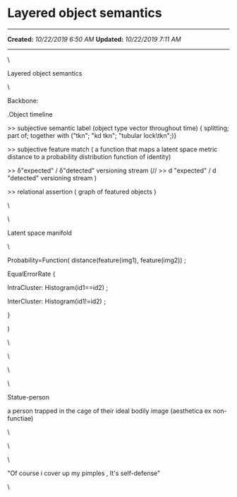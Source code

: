 Layered object semantics
========================

  -------------- ----------------------
  **Created:**   *10/22/2019 6:50 AM*
  **Updated:**   *10/22/2019 7:11 AM*
  -------------- ----------------------

\

Layered object semantics

\

Backbone:

.Object timeline

\>\> subjective semantic label (object type vector throughout time) {
splitting; part of; together with ("tkn"; "kd tkn"; "tubular
lock\\tkn";)}

\>\> subjective feature match ( a function that maps a latent space
metric distance to a probability distribution function of identity)

\>\> δ"expected" / δ"detected" versioning stream (// \>\> d "expected" /
d "detected" versioning stream )

\>\> relational assertion ( graph of featured objects )

\

\

Latent space manifold

\

Probability=Function( distance(feature(img1), feature(img2)) ; 

EqualErrorRate { 

IntraCluster: Histogram(id1==id2) ; 

InterCluster: Histogram(id1!=id2) ;

}

)

\

\

\

\

Statue-person

a person trapped in the cage of their ideal bodily image (aesthetica ex
non-functiae)

\

\

\

"Of course i cover up my pimples , It's self-defense"

\

 
